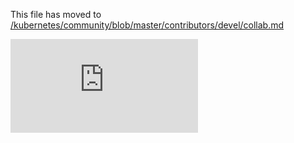 This file has moved to [/kubernetes/community/blob/master/contributors/devel/collab.md](https://github.com/kubernetes/community/blob/master/contributors/devel/collab.md)


<!-- BEGIN MUNGE: GENERATED_ANALYTICS -->
[![Analytics](https://kubernetes-site.appspot.com/UA-36037335-10/GitHub/docs/devel/collab.md?pixel)]()
<!-- END MUNGE: GENERATED_ANALYTICS -->
